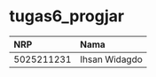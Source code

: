 # tugas6_progjar

| NRP        | Nama                         |
| :--------- | :--------------------------- |
| 5025211231 | Ihsan Widagdo        |

